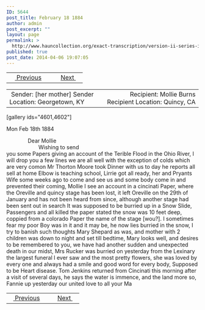 ```yaml
---
ID: 5644
post_title: February 18 1884
author: admin
post_excerpt: ""
layout: page
permalink: >
  http://www.hauncollection.org/exact-transcription/version-ii-series-iv/february-18-1884/
published: true
post_date: 2014-04-06 19:07:05
---
```

<table style="width: 100%;" align="center">
<tbody>
<tr>
<td width="50%"> <a href="http://www.hauncollection.org/version-2/version-ii-series-iv/october-29-1883/"><img src="https://lh3.googleusercontent.com/-EFJpxxNiPNw/VqgtWBCZrMI/AAAAAAAAAFU/WfY4lPFWWkg/s800-Ic42/Soeb-Plain-Arrows-8-10px.png" alt="" width="10" height="10" /> Previous</a></td>
<td style="text-align: right;"><a href="http://www.hauncollection.org/version-2/version-ii-series-iv/june-1884/">Next <img src="https://lh3.googleusercontent.com/-67k0cYlpXHw/VqgtWKz1MXI/AAAAAAAAAFU/k9PW_Piyurk/s800-Ic42/Soeb-Plain-Arrows-5-10px.png" alt="" width="10" height="10" /></a></td>
</tr>
</tbody>
</table>
<table style="width: 100%;" align="center">
<tbody>
<tr>
<td width="50%"> Sender: [her mother]
Sender Location: Georgetown, KY</td>
<td style="text-align: right;">Recipient: Mollie Burns
Recipient Location: Quincy, CA</td>
</tr>
</tbody>
</table>
[gallery ids="4601,4602"]

Mon Feb 18th 1884
<div style="text-indent: 4em;">Dear Mollie</div>
<div style="text-indent: 6em;">Wishing to send</div>
you some Papers giving an account
of the Terible Flood in the Ohio
River, I will drop you a few lines
we are all well with the exception
of colds which are very comon
Mr Thorton Moore took Dinner with
us to day he reports all sell at home
Elbow is teaching school, Lirrie got all
ready, her and Pryants Wife some weeks
ago to come and see us and some
body come in and prevented their
coming, Mollie I see an account in
a cincinati Paper, where the Oreville
and quincy stage has been lost, it
left Oreville on the 29th of January and has
not been heard from since, although
another stage had been sent out in search
It was supposed to be burried up in a
Snow Slide, Passengers and all killed
the paper stated the snow was 10 feet
deep, coppied from a colorado Paper the
name of the stage [wou?]. I sometimes
fear my poor Boy was in it and it
may be, he now lies burried in the
snow, I try to banish such thoughts
Mary Shepard as was, and mother with
2 children was down to night and set
till bedtime, Mary looks well, and desires
to be remembered to you, we have had
another sudden and unexpected death
in our midst, Mrs Rucker was burried
on yesterday from the Lexinary the
largest funeral I ever saw and the
most pretty flowers, she was loved by
every one and always had a smile and
good word for every body, Supposed to be
Heart disease. Tom Jenkins returned
from Cincinati this morning after a
visit of several days, he says the water
is immence, and the land more so, Fannie
up yesterday our united love to all your Ma
<table style="width: 100%;" align="center">
<tbody>
<tr>
<td width="50%"><a href="http://www.hauncollection.org/version-2/version-ii-series-iv/october-29-1883/"><img src="https://lh3.googleusercontent.com/-EFJpxxNiPNw/VqgtWBCZrMI/AAAAAAAAAFU/WfY4lPFWWkg/s800-Ic42/Soeb-Plain-Arrows-8-10px.png" alt="" width="10" height="10" /> Previous</a></td>
<td style="text-align: right;"><a href="http://www.hauncollection.org/version-2/version-ii-series-iv/june-1884/">Next <img src="https://lh3.googleusercontent.com/-67k0cYlpXHw/VqgtWKz1MXI/AAAAAAAAAFU/k9PW_Piyurk/s800-Ic42/Soeb-Plain-Arrows-5-10px.png" alt="" width="10" height="10" /></a></td>
</tr>
</tbody>
</table>